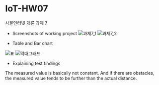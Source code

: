 # IoT-HW07
사물인터넷 개론 과제 7

- Screenshots of working project
![과제7_1](https://github.com/user-attachments/assets/f81a09c2-62d5-46c5-ba6f-a581c56fecd9)
![과제7_2](https://github.com/user-attachments/assets/fc6feea3-fa97-4a6f-a80d-199bcc08c8f8)


- Table and Bar chart

![표](https://github.com/user-attachments/assets/781c4bda-884c-4cb2-a8a8-1d41b0cb3d16)
![막대그래프](https://github.com/user-attachments/assets/1d8577e9-84e6-431a-8b53-e755d6f99a7a)


- Explaining test findings

The measured value is basically not constant.
And if there are obstacles, the measured value tends to be further than the actual distance.
